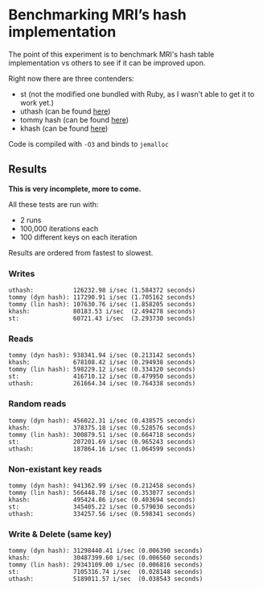 # Benchmarking MRI’s hash implementation

The point of this experiment is to benchmark MRI's hash table implementation vs others to see if it can be improved upon.

Right now there are three contenders:

- st (not the modified one bundled with Ruby, as I wasn't able to get it to work yet.)
- uthash (can be found [here](https://github.com/troydhanson/uthash))
- tommy hash (can be found [here](http://tommyds.sourceforge.net))
- khash (can be found [here](https://github.com/attractivechaos/klib/blob/master/khash.h))

Code is compiled with `-O3` and binds to `jemalloc`

## Results

__This is very incomplete, more to come.__

All these tests are run with:
- 2 runs
- 100,000 iterations each
- 100 different keys on each iteration

Results are ordered from fastest to slowest.

### Writes

```
uthash:           126232.98 i/sec (1.584372 seconds)
tommy (dyn hash): 117290.91 i/sec (1.705162 seconds)
tommy (lin hash): 107630.76 i/sec (1.858205 seconds)
khash:            80183.53 i/sec  (2.494278 seconds)
st:               60721.43 i/sec  (3.293730 seconds)
```

### Reads

```
tommy (dyn hash): 938341.94 i/sec (0.213142 seconds)
khash:            678108.42 i/sec (0.294938 seconds)
tommy (lin hash): 598229.12 i/sec (0.334320 seconds)
st:               416710.12 i/sec (0.479950 seconds)
uthash:           261664.34 i/sec (0.764338 seconds)
```

### Random reads

```
tommy (dyn hash): 456022.31 i/sec (0.438575 seconds)
khash:            378375.18 i/sec (0.528576 seconds)
tommy (lin hash): 300879.51 i/sec (0.664718 seconds)
st:               207201.69 i/sec (0.965243 seconds)
uthash:           187864.16 i/sec (1.064599 seconds)
```

### Non-existant key reads

```
tommy (dyn hash): 941362.99 i/sec (0.212458 seconds)
tommy (lin hash): 566448.78 i/sec (0.353077 seconds)
khash:            495424.86 i/sec (0.403694 seconds)
st:               345405.22 i/sec (0.579030 seconds)
uthash:           334257.56 i/sec (0.598341 seconds)
```

### Write & Delete (same key)

```
tommy (dyn hash): 31298440.41 i/sec (0.006390 seconds)
khash:            30487399.60 i/sec (0.006560 seconds)
tommy (lin hash): 29343109.00 i/sec (0.006816 seconds)
st:               7105316.74 i/sec  (0.028148 seconds)
uthash:           5189011.57 i/sec  (0.038543 seconds)
```
